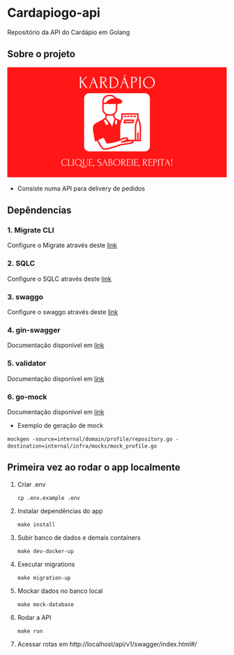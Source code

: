 # Cardapiogo-api
Repositório da API do Cardápio em Golang

## Sobre o projeto
![img](/docs/assets/banner.svg)
- Consiste numa API para delivery de pedidos

## Depêndencias
### 1. Migrate CLI
Configure o Migrate através deste [link](https://github.com/golang-migrate/migrate/tree/v4.16.2/cmd/migrate) 

### 2. SQLC
Configure o SQLC através deste [link](https://docs.sqlc.dev/en/stable/overview/install.html)

### 3. swaggo
Configure o swaggo através deste [link](https://github.com/swaggo/swag)

### 4. gin-swagger
Documentação disponível em [link](https://github.com/swaggo/gin-swagger)

### 5. validator
Documentação disponível em [link](https://github.com/go-playground/validator)

### 6. go-mock
Documentação disponível em [link](https://github.com/uber-go/mock)
- Exemplo de geração de mock
```
mockgen -source=internal/domain/profile/repository.go -destination=internal/infra/mocks/mock_profile.go
```


## Primeira vez ao rodar o app localmente

1. Criar .env
    ```
    cp .env.example .env
    ```

2. Instalar dependências do app
    ```
    make install
    ```

3. Subir banco de dados e demais containers
    ```
    make dev-docker-up
    ```

4. Executar migrations
    ```
    make migration-up
    ```
    
5. Mockar dados no banco local
    ```
    make mock-database
    ```

6. Rodar a API
    ```
    make run
    ```
    
7. Acessar rotas em  http://localhost/api/v1/swagger/index.html#/
